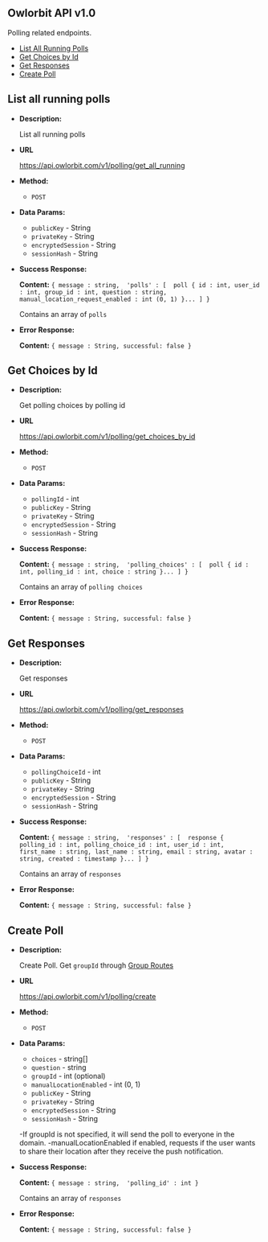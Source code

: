 **Owlorbit API v1.0**
----

Polling related endpoints.


- [List All Running Polls](#list-all-running-polls)
- [Get Choices by Id](#get-choices-by-id)
- [Get Responses](#get-responses)
- [Create Poll](#create-poll)


## List all running polls

* **Description:**
  
  List all running polls

* **URL**

  <https://api.owlorbit.com/v1/polling/get_all_running>

* **Method:**

  * `POST`
  
* **Data Params:**
  
  * `publicKey` - String <br/>
  * `privateKey` - String  <br/>
  * `encryptedSession` - String <br/>
  * `sessionHash` - String


* **Success Response:**

    **Content:** `{ message : string, 
    'polls' : [  poll { id : int, user_id : int, group_id : int, question : string, manual_location_request_enabled : int (0, 1) }... ] }`

  Contains an array of `polls`

 
* **Error Response:**

    **Content:** `{ message : String, successful: false }`

## Get Choices by Id

* **Description:**
  
  Get polling choices by polling id

* **URL**

  <https://api.owlorbit.com/v1/polling/get_choices_by_id>

* **Method:**

  * `POST`
  
* **Data Params:**
  
  * `pollingId` - int <br/>
  * `publicKey` - String <br/>
  * `privateKey` - String  <br/>
  * `encryptedSession` - String <br/>
  * `sessionHash` - String


* **Success Response:**

    **Content:** `{ message : string, 
    'polling_choices' : [  poll { id : int, polling_id : int, choice : string }... ] }`

  Contains an array of `polling choices`

 
* **Error Response:**

    **Content:** `{ message : String, successful: false }`


## Get Responses

* **Description:**
  
  Get responses

* **URL**

  <https://api.owlorbit.com/v1/polling/get_responses>

* **Method:**

  * `POST`
  
* **Data Params:**
  
  * `pollingChoiceId` - int <br/>
  * `publicKey` - String <br/>
  * `privateKey` - String  <br/>
  * `encryptedSession` - String <br/>
  * `sessionHash` - String


* **Success Response:**

    **Content:** `{ message : string, 
    'responses' : [  response { polling_id : int, polling_choice_id : int, user_id : int, first_name : string, last_name : string, email : string, avatar : string, created : timestamp }... ] }`

  Contains an array of `responses`

 
* **Error Response:**

    **Content:** `{ message : String, successful: false }`  


## Create Poll

* **Description:**
  
  Create Poll.  Get `groupId` through <a href="../Group/README.md#list-all-groups-in-domain">Group Routes</a>

* **URL**

  <https://api.owlorbit.com/v1/polling/create>

* **Method:**

  * `POST`
  
* **Data Params:**
  
  * `choices` - string[] <br/>
  * `question` - string <br/>
  * `groupId` - int (optional) <br/>
  * `manualLocationEnabled` - int (0, 1) <br/>
  * `publicKey` - String <br/>
  * `privateKey` - String  <br/>
  * `encryptedSession` - String <br/>
  * `sessionHash` - String


  -If groupId is not specified, it will send the poll to everyone in the domain.
  -manualLocationEnabled if enabled, requests if the user wants to share their location after they receive the push notification.

* **Success Response:**

    **Content:** `{ message : string, 
    'polling_id' : int }`

  Contains an array of `responses`

 
* **Error Response:**

    **Content:** `{ message : String, successful: false }`      
